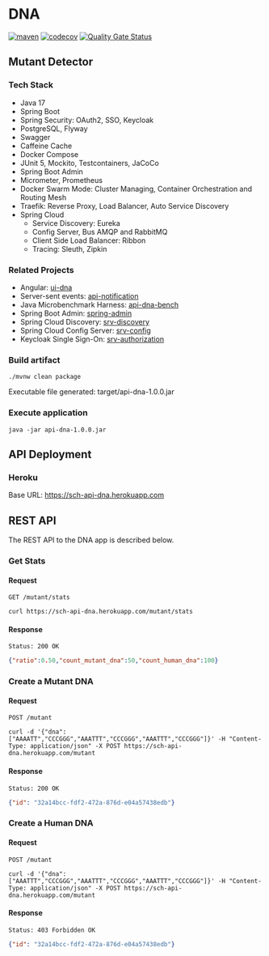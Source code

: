 # DNA
[![maven](https://github.com/schambeck/api-dna/actions/workflows/maven.yml/badge.svg)](https://github.com/schambeck/api-dna/actions/workflows/maven.yml)
[![codecov](https://codecov.io/gh/schambeck/api-dna/branch/main/graph/badge.svg?token=7YX6TXBH4M)](https://codecov.io/gh/schambeck/api-dna)
[![Quality Gate Status](https://sonarcloud.io/api/project_badges/measure?project=schambeck_api-dna&metric=alert_status)](https://sonarcloud.io/summary/new_code?id=schambeck_api-dna)

## Mutant Detector

### Tech Stack

- Java 17
- Spring Boot
- Spring Security: OAuth2, SSO, Keycloak
- PostgreSQL, Flyway
- Swagger
- Caffeine Cache
- Docker Compose
- JUnit 5, Mockito, Testcontainers, JaCoCo
- Spring Boot Admin
- Micrometer, Prometheus
- Docker Swarm Mode: Cluster Managing, Container Orchestration and Routing Mesh
- Traefik: Reverse Proxy, Load Balancer, Auto Service Discovery
- Spring Cloud
  - Service Discovery: Eureka
  - Config Server, Bus AMQP and RabbitMQ
  - Client Side Load Balancer: Ribbon
  - Tracing: Sleuth, Zipkin

### Related Projects

- Angular: [ui-dna](https://github.com/schambeck/ui-dna)
- Server-sent events: [api-notification](https://github.com/schambeck/api-notification)
- Java Microbenchmark Harness: [api-dna-bench](https://github.com/schambeck/api-dna-bench)
- Spring Boot Admin: [spring-admin](https://github.com/schambeck/admin)
- Spring Cloud Discovery: [srv-discovery](https://github.com/schambeck/srv-discovery)
- Spring Cloud Config Server: [srv-config](https://github.com/schambeck/srv-config)
- Keycloak Single Sign-On: [srv-authorization](https://github.com/schambeck/srv-authorization)

### Build artifact

    ./mvnw clean package

Executable file generated: target/api-dna-1.0.0.jar

### Execute application

    java -jar api-dna-1.0.0.jar

## API Deployment

### Heroku

Base URL: https://sch-api-dna.herokuapp.com

## REST API

The REST API to the DNA app is described below.

### Get Stats

#### Request

`GET /mutant/stats`

    curl https://sch-api-dna.herokuapp.com/mutant/stats

#### Response

    Status: 200 OK

```json
{"ratio":0.50,"count_mutant_dna":50,"count_human_dna":100}
```

### Create a Mutant DNA

#### Request

`POST /mutant`

    curl -d '{"dna": ["AAAATT","CCCGGG","AAATTT","CCCGGG","AAATTT","CCCGGG"]}' -H "Content-Type: application/json" -X POST https://sch-api-dna.herokuapp.com/mutant

#### Response

    Status: 200 OK

```json
{"id": "32a14bcc-fdf2-472a-876d-e04a57438edb"}
```

### Create a Human DNA

#### Request

`POST /mutant`

    curl -d '{"dna": ["AAATTT","CCCGGG","AAATTT","CCCGGG","AAATTT","CCCGGG"]}' -H "Content-Type: application/json" -X POST https://sch-api-dna.herokuapp.com/mutant

#### Response

    Status: 403 Forbidden OK

```json
{"id": "32a14bcc-fdf2-472a-876d-e04a57438edb"}

```


